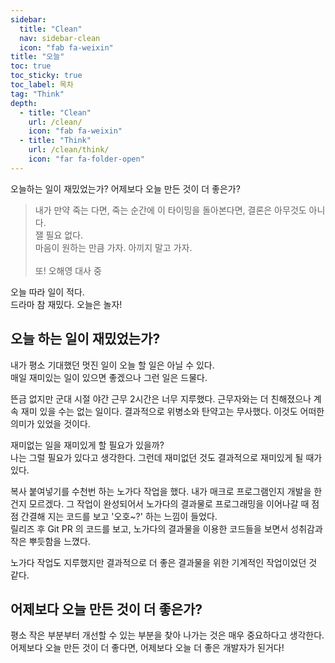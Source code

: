 ```yaml
---
sidebar:
  title: "Clean"
  nav: sidebar-clean
  icon: "fab fa-weixin"
title: "오늘"
toc: true
toc_sticky: true
toc_label: 목차
tag: "Think"
depth: 
  - title: "Clean"
    url: /clean/
    icon: "fab fa-weixin"
  - title: "Think"
    url: /clean/think/
    icon: "far fa-folder-open"
---
```

오늘하는 일이 재밌었는가? 어제보다 오늘 만든 것이 더 좋은가?  

>내가 만약 죽는 다면, 죽는 순간에 이 타이밍을 돌아본다면, 결론은 아무것도 아니다.<br/>
잴 필요 없다.<br/>
마음이 원하는 만큼 가자. 아끼지 말고 가자.<br/><br/>
또! 오해영 대사 중

오늘 따라 일이 적다.  
드라마 참 재밌다. 오늘은 놀자!

## 오늘 하는 일이 재밌었는가? 
내가 평소 기대했던 멋진 일이 오늘 할 일은 아닐 수 있다.  
매일 재미있는 일이 있으면 좋겠으나 그런 일은 드물다.

뜬금 없지만 군대 시절 야간 근무 2시간은 너무 지루했다.
근무자와는 더 친해졌으나 계속 재미 있을 수는 없는 일이다.
결과적으로 위병소와 탄약고는 무사했다. 이것도 어떠한 의미가 있었을 것이다.  

재미없는 일을 재미있게 할 필요가 있을까?  
나는 그럴 필요가 있다고 생각한다.
그런데 재미없던 것도 결과적으로 재미있게 될 때가 있다.

복사 붙여넣기를 수천번 하는 노가다 작업을 했다.
내가 매크로 프로그램인지 개발을 한건지 모르겠다.
그 작업이 완성되어서 노가다의 결과물로 프로그래밍을 이어나갈 때 점점 간결해 지는 코드를 보고 '오호~?' 하는 느낌이 들었다.  
릴리즈 후 Git PR 의 코드를 보고, 노가다의 결과물을 이용한 코드들을 보면서 성취감과 작은 뿌듯함을 느꼈다.  

노가다 작업도 지루했지만 결과적으로 더 좋은 결과물을 위한 기계적인 작업이었던 것 같다.

## 어제보다 오늘 만든 것이 더 좋은가?

평소 작은 부분부터 개선할 수 있는 부분을 찾아 나가는 것은 매우 중요하다고 생각한다.  
어제보다 오늘 만든 것이 더 좋다면, 어제보다 오늘 더 좋은 개발자가 된거다!  

